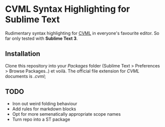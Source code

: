 # CVML Syntax Highlighting for Sublime Text

Rudimentary syntax highlighting for [CVML](http://github.com/bloomingbridges/CVML) in everyone's favourite editor. So far only tested with __Sublime Text 3__.

## Installation

Clone this repository into your _Packages_ folder (Sublime Text > Preferences > Browse Packages..) et voilà. The official file extension for _CVML_ documents is _.cvml_;

## TODO

- Iron out weird folding behaviour
- Add rules for markdown blocks
- Opt for more semenatically appropriate scope names
- Turn repo into a ST package